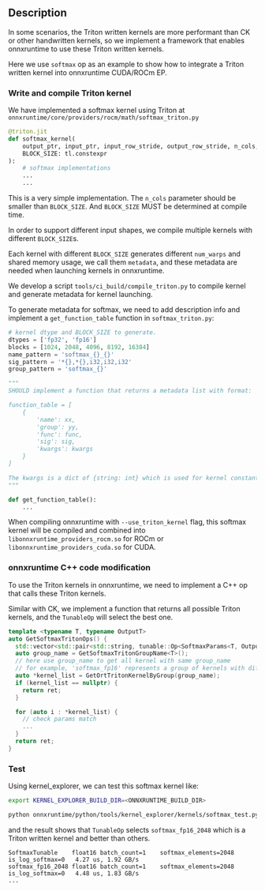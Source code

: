## Description

In some scenarios, the Triton written kernels are more performant than CK or other handwritten kernels, so we implement a framework that enables onnxruntime to use these Triton written kernels.

Here we use `softmax` op as an example to show how to integrate a Triton written kernel into onnxruntime CUDA/ROCm EP.

### Write and compile Triton kernel

We have implemented a softmax kernel using Triton at `onnxruntime/core/providers/rocm/math/softmax_triton.py`

```python
@triton.jit
def softmax_kernel(
    output_ptr, input_ptr, input_row_stride, output_row_stride, n_cols,
    BLOCK_SIZE: tl.constexpr
):
    # softmax implementations
    ...
    ...
```

This is a very simple implementation. The `n_cols` parameter should be smaller than `BLOCK_SIZE`. And `BLOCK_SIZE` MUST be determined at compile time.

In order to support different input shapes, we compile multiple kernels with different `BLOCK_SIZE`s.

Each kernel with different `BLOCK_SIZE` generates different `num_warps` and shared memory usage, we call them `metadata`, and these metadata are needed when launching kernels in onnxruntime.

We develop a script `tools/ci_build/compile_triton.py` to compile kernel and generate metadata for kernel launching.

To generate metadata for softmax, we need to add description info and implement a `get_function_table` function in `softmax_triton.py`:

```python
# kernel dtype and BLOCK_SIZE to generate.
dtypes = ['fp32', 'fp16']
blocks = [1024, 2048, 4096, 8192, 16384]
name_pattern = 'softmax_{}_{}'
sig_pattern = '*{},*{},i32,i32,i32'
group_pattern = 'softmax_{}'

"""
SHOULD implement a function that returns a metadata list with format:

function_table = [
    {
        'name': xx,
        'group': yy,
        'func': func,
        'sig': sig,
        'kwargs': kwargs
    }
]

The kwargs is a dict of {string: int} which is used for kernel constants. For example, BLOCK_SIZE of softmax.
"""

def get_function_table():
    ...
```

When compiling onnxruntime with `--use_triton_kernel` flag, this softmax kernel will be compiled and combined into `libonnxruntime_providers_rocm.so` for ROCm or `libonnxruntime_providers_cuda.so` for CUDA.

### onnxruntime C++ code modification

To use the Triton kernels in onnxruntime, we need to implement a C++ op that calls these Triton kernels.

Similar with CK, we implement a function that returns all possible Triton kernels, and the `TunableOp` will select the best one.

```cpp
template <typename T, typename OutputT>
auto GetSoftmaxTritonOps() {
  std::vector<std::pair<std::string, tunable::Op<SoftmaxParams<T, OutputT>>>> ret;
  auto group_name = GetSoftmaxTritonGroupName<T>();
  // here use group_name to get all kernel with same group_name
  // for example, 'softmax_fp16' represents a group of kernels with different BLOCK_SIZE for float16 softmax
  auto *kernel_list = GetOrtTritonKernelByGroup(group_name);
  if (kernel_list == nullptr) {
    return ret;
  }

  for (auto i : *kernel_list) {
    // check params match
    ...
  }
  return ret;
}
```

### Test

Using kernel_explorer, we can test this softmax kernel like:

```bash
export KERNEL_EXPLORER_BUILD_DIR=<ONNXRUNTIME_BUILD_DIR>

python onnxruntime/python/tools/kernel_explorer/kernels/softmax_test.py
```

and the result shows that `TunableOp` selects `softmax_fp16_2048` which is a Triton written kernel and better than others.

```text
SoftmaxTunable    float16 batch_count=1    softmax_elements=2048 is_log_softmax=0   4.27 us, 1.92 GB/s
softmax_fp16_2048 float16 batch_count=1    softmax_elements=2048 is_log_softmax=0   4.48 us, 1.83 GB/s
...
```
